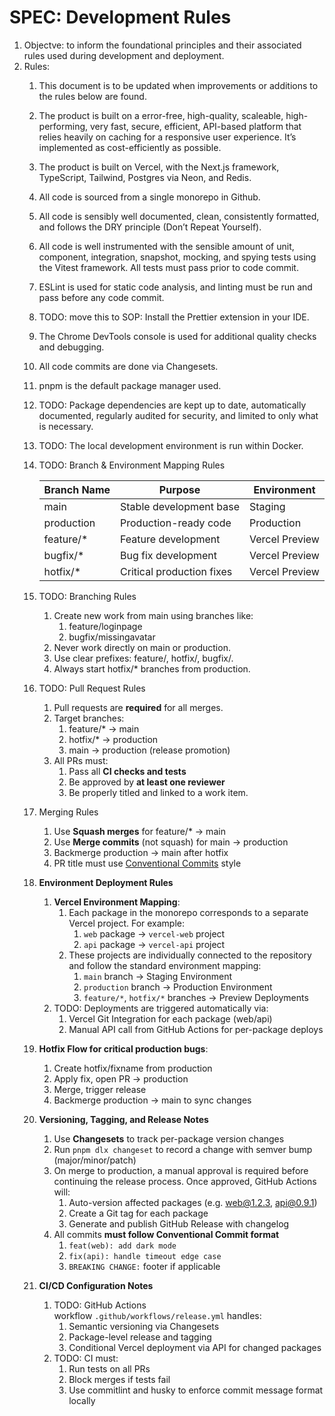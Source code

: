 # SPEC: Development Rules

1. Objectve: to inform the foundational principles and their associated rules used during development and deployment. 
2. Rules:
    1. This document is to be updated when improvements or additions to the rules below are found.
    2. The product is built on a error-free, high-quality, scaleable, high-performing, very fast, secure, efficient, API-based platform that relies heavily on caching for a responsive user experience. It’s implemented as cost-efficiently as possible.
    3. The product is built on Vercel, with the Next.js framework, TypeScript, Tailwind, Postgres via Neon, and Redis.
    4. All code is sourced from a single monorepo in Github. 
    5. All code is sensibly well documented, clean, consistently formatted, and follows the DRY principle (Don’t Repeat Yourself).
    6. All code is well instrumented with the sensible amount of unit, component, integration, snapshot, mocking, and spying tests using the Vitest framework. All tests must pass prior to code commit.
    7. ESLint is used for static code analysis, and linting must be run and pass before any code commit. 
    8. TODO: move this to SOP: Install the Prettier extension in your IDE.
    9. The Chrome DevTools console is used for additional quality checks and debugging. 
    10. All code commits are done via Changesets.
    11. pnpm is the default package manager used. 
    12. TODO: Package dependencies are kept up to date, automatically documented, regularly audited for security, and limited to only what is necessary.
    13. TODO: The local development environment is run within Docker.
    14. TODO: Branch & Environment Mapping Rules
        
        
        | **Branch Name** | **Purpose** | **Environment** |
        | --- | --- | --- |
        | main | Stable development base | Staging |
        | production | Production-ready code | Production |
        | feature/* | Feature development | Vercel Preview |
        | bugfix/* | Bug fix development | Vercel Preview |
        | hotfix/* | Critical production fixes | Vercel Preview |
    13. TODO: Branching Rules
        1. Create new work from main using branches like:
            1. feature/loginpage
            2. bugfix/missingavatar
        2. Never work directly on main or production.
        3. Use clear prefixes: feature/, hotfix/, bugfix/.
        4. Always start hotfix/* branches from production.
    14. TODO: Pull Request Rules 
        1. Pull requests are **required** for all merges.
        2. Target branches:
            1. feature/* → main
            2. hotfix/* → production
            3. main → production (release promotion)
        3. All PRs must:
            1. Pass all **CI checks and tests**
            2. Be approved by **at least one reviewer**
            3. Be properly titled and linked to a work item.
    15. Merging Rules
        1. Use **Squash merges** for feature/* → main
        2. Use **Merge commits** (not squash) for main → production
        3. Backmerge production → main after hotfix
        4. PR title must use [Conventional Commits](https://www.conventionalcommits.org/) style
    16. **Environment Deployment Rules**
        1. **Vercel Environment Mapping**:
            1. Each package in the monorepo corresponds to a separate Vercel project. For example:
                1. `web` package → `vercel-web` project
                2. `api` package → `vercel-api` project
            2. These projects are individually connected to the repository and follow the standard environment mapping:
                1. `main` branch → Staging Environment
                2. `production` branch → Production Environment
                3. `feature/*`, `hotfix/*` branches → Preview Deployments
        2. TODO: Deployments are triggered automatically via:
            1. Vercel Git Integration for each package (web/api)
            2. Manual API call from GitHub Actions for per-package deploys
    17. **Hotfix Flow for critical production bugs**:
        1. Create hotfix/fixname from production
        2. Apply fix, open PR → production
        3. Merge, trigger release
        4. Backmerge production → main to sync changes
    18. **Versioning, Tagging, and Release Notes**
        1. Use **Changesets** to track per-package version changes
        2. Run `pnpm dlx changeset` to record a change with semver bump (major/minor/patch)
        3. On merge to production, a manual approval is required before continuing the release process. Once approved, GitHub Actions will:
            1. Auto-version affected packages (e.g. web@1.2.3, api@0.9.1)
            2. Create a Git tag for each package
            3. Generate and publish GitHub Release with changelog
        4. All commits **must follow Conventional Commit format**
            1. `feat(web): add dark mode`
            2. `fix(api): handle timeout edge case`
            3. `BREAKING CHANGE:` footer if applicable
    19. **CI/CD Configuration Notes**
        1. TODO: GitHub Actions workflow `.github/workflows/release.yml` handles:
            1. Semantic versioning via Changesets
            2. Package-level release and tagging
            3. Conditional Vercel deployment via API for changed packages
        2. TODO: CI must:
            1. Run tests on all PRs
            2. Block merges if tests fail
            3. Use commitlint and husky to enforce commit message format locally
